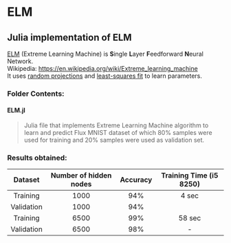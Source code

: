 # ELM  
## Julia implementation of ELM  
[ELM](http://www.ntu.edu.sg/home/egbhuang/) (Extreme Learning Machine) is **S**ingle **L**ayer **F**eedforward **N**eural Network.  
Wikipedia: https://en.wikipedia.org/wiki/Extreme_learning_machine  
It uses [random projections](https://en.wikipedia.org/wiki/Random_projection) and [least-squares fit](https://en.wikipedia.org/wiki/Least-squares_fit) to learn parameters.  

### Folder Contents:  

#### ELM.jl  
> Julia file that implements Extreme Learning Machine algorithm to learn and predict Flux MNIST dataset of which 80% samples were used for training and 20% samples were used as validation set.  


### Results obtained:

| Dataset       |Number of hidden nodes | Accuracy      | Training Time (i5 8250) |
|:-------------:|:---------------------:|:-------------:|:-----------------------:|
| Training      | 1000                  |  94%          |	4 sec 				  |
| Validation    | 1000                  |  94%          |						  |
| Training      | 6500                  |  99%          |	58 sec				  |
| Validation    | 6500                  |  98%          |	-					  |
